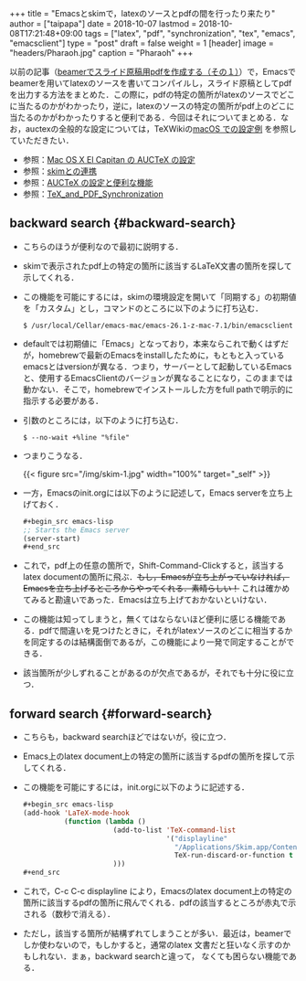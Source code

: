 +++
title = "Emacsとskimで，latexのソースとpdfの間を行ったり来たり"
author = ["taipapa"]
date = 2018-10-07
lastmod = 2018-10-08T17:21:48+09:00
tags = ["latex", "pdf", "synchronization", "tex", "emacs", "emacsclient"]
type = "post"
draft = false
weight = 1
[header]
  image = "headers/Pharaoh.jpg"
  caption = "Pharaoh"
+++

以前の記事（[beamerでスライド原稿用pdfを作成する（その１）](../beamer)）で，Emacsでbeamerを用いてlatexのソースを書いてコンパイルし，スライド原稿としてpdfを出力する方法をまとめた．この際に，pdfの特定の箇所がlatexのソースでどこに当たるのかがわかったり，逆に，latexのソースの特定の箇所がpdf上のどこに当たるのかがわかったりすると便利である．今回はそれについてまとめる．なお，auctexの全般的な設定については，TeXWikiの[macOS での設定例](https://texwiki.texjp.org/?AUCTeX#h32722ec) を参照していただきたい．

-   参照：[Mac OS X El Capitan の AUCTeX の設定](https://ryogan.org/blog/2015/12/30/mac-os-x-el-capitan-の-auctex-の設定/)
-   参照：[skimとの連携](https://texwiki.texjp.org/?Emacs#e9c08b3d)
-   参照：[AUCTeX の設定と便利な機能](https://skalldan.wordpress.com/2011/07/20/auctex-の設定と便利な機能/)
-   参照：[TeX\_and\_PDF\_Synchronization](https://sourceforge.net/p/skim-app/wiki/TeX%5Fand%5FPDF%5FSynchronization/)


## backward search {#backward-search}

-   こちらのほうが便利なので最初に説明する．
-   skimで表示されたpdf上の特定の箇所に該当するLaTeX文書の箇所を探して示してくれる．
-   この機能を可能にするには，skimの環境設定を開いて「同期する」の初期値を「カスタム」とし，コマンドのところに以下のように打ち込む．

    ```shell
    $ /usr/local/Cellar/emacs-mac/emacs-26.1-z-mac-7.1/bin/emacsclient
    ```
-   defaultでは初期値に「Emacs」となっており，本来ならこれで動くはずだが，homebrewで最新のEmacsをinstallしたために，もともと入っているemacsとはversionが異なる．つまり，サーバーとして起動しているEmacsと、使用するEmacsClientのバージョンが異なることになり，このままでは動かない．そこで，homebrewでインストールした方をfull pathで明示的に指示する必要がある．
-   引数のところには，以下のように打ち込む．

    ```shell
    $ --no-wait +%line "%file"
    ```
-   つまりこうなる．

    {{< figure src="/img/skim-1.jpg" width="100%" target="_self" >}}
-   一方，Emacsのinit.orgには以下のように記述して，Emacs serverを立ち上げておく．

    ```lisp
    #+begin_src emacs-lisp
    ;; Starts the Emacs server
    (server-start)
    #+end_src
    ```
-   これで，pdf上の任意の箇所で，Shift-Command-Clickすると，該当するlatex documentの箇所に飛ぶ．~~もし，Emacsが立ち上がっていなければ，Emacsを立ち上げるところからやってくれる．素晴らしい！~~ これは確かめてみると勘違いであった．Emacsは立ち上げておかないといけない．
-   この機能は知ってしまうと，無くてはならないほど便利に感じる機能である．pdfで間違いを見つけたときに，それがlatexソースのどこに相当するかを同定するのは結構面倒であるが，この機能により一発で同定することができる．
-   該当箇所が少しずれることがあるのが欠点であるが，それでも十分に役に立つ．


## forward search {#forward-search}

-   こちらも，backward searchほどではないが，役に立つ．
-   Emacs上のlatex document上の特定の箇所に該当するpdfの箇所を探して示してくれる．
-   この機能を可能にするには，init.orgに以下のように記述する．

    ```lisp
    #+begin_src emacs-lisp
    (add-hook 'LaTeX-mode-hook
              (function (lambda ()
                          (add-to-list 'TeX-command-list
                                       '("displayline"
                                         "/Applications/Skim.app/Contents/SharedSupport/displayline %n %s.pdf \"%b\""
                                         TeX-run-discard-or-function t t :help "Forward search with Skim"))
                          )))
    #+end_src
    ```
-   これで，C-c C-c displayline により，Emacsのlatex document上の特定の箇所に該当するpdfの箇所に飛んでくれる．pdfの該当するところが赤丸で示される（数秒で消える）．
-   ただし，該当する箇所が結構ずれてしまうことが多い．最近は，beamerでしか使わないので，もしかすると，通常のlatex 文書だと狂いなく示すのかもしれない．まぁ，backward searchと違って， なくても困らない機能である．
